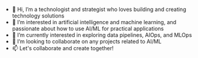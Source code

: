 - 👋 Hi, I’m a technologist and strategist who loves building and creating technology solutions
- 👀 I’m interested in artificial intelligence and machine learning, and passionate about how to use AI/ML for practical applications
- 🌱 I’m currently interested in exploring data pipelines, AIOps, and MLOps
- 💞️ I’m looking to collaborate on any projects related to AI/ML
- 📫 Let's collaborate and create together!

<!---
miary/miary is a ✨ special ✨ repository because its `README.md` (this file) appears on your GitHub profile.
You can click the Preview link to take a look at your changes.
--->
